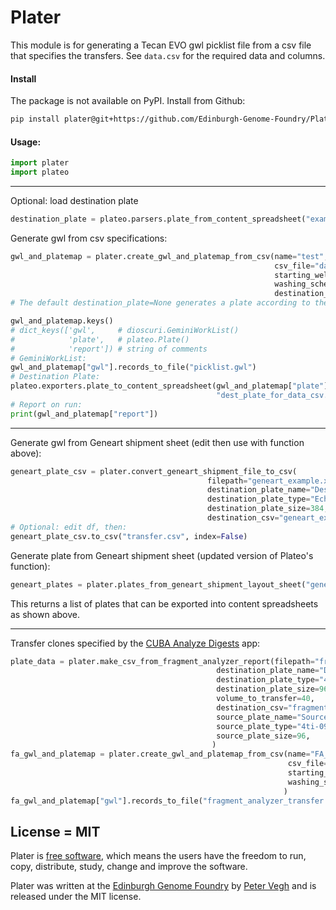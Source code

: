 # Plater

This module is for generating a Tecan EVO gwl picklist file from a csv file that specifies the transfers. See `data.csv` for the required data and columns.

#### Install

The package is not available on PyPI. Install from Github:

```bash
pip install plater@git+https://github.com/Edinburgh-Genome-Foundry/Plater
```

#### Usage:

```python
import plater
import plateo
```

---

Optional: load destination plate

```python
destination_plate = plateo.parsers.plate_from_content_spreadsheet("example_echo_plate.xlsx")
```

Generate gwl from csv specifications:

```python
gwl_and_platemap = plater.create_gwl_and_platemap_from_csv(name="test",
                                                           csv_file="data.csv",
                                                           starting_well=1,  # default
                                                           washing_scheme=None,  # default
                                                           destination_plate=destination_plate)
# The default destination_plate=None generates a plate according to the csv file.

gwl_and_platemap.keys()
# dict_keys(['gwl',     # dioscuri.GeminiWorkList()
#            'plate',   # plateo.Plate()
#            'report']) # string of comments
# GeminiWorkList:
gwl_and_platemap["gwl"].records_to_file("picklist.gwl")
# Destination Plate:
plateo.exporters.plate_to_content_spreadsheet(gwl_and_platemap["plate"],
                                              "dest_plate_for_data_csv.xlsx")
# Report on run:
print(gwl_and_platemap["report"])
```

---

Generate gwl from Geneart shipment sheet (edit then use with function above):

```python
geneart_plate_csv = plater.convert_geneart_shipment_file_to_csv(
                                            filepath="geneart_example.xlsx",
                                            destination_plate_name="Destination",
                                            destination_plate_type="Echo PP P-05525 raised",
                                            destination_plate_size=384,
                                            destination_csv="geneart_example_transfer.csv")
# Optional: edit df, then:
geneart_plate_csv.to_csv("transfer.csv", index=False)
```

Generate plate from Geneart shipment sheet (updated version of Plateo's function):

```python
geneart_plates = plater.plates_from_geneart_shipment_layout_sheet("geneart_example.xlsx")
```

This returns a list of plates that can be exported into content spreadsheets as shown above.

---

Transfer clones specified by the [CUBA Analyze Digests](https://cuba.genomefoundry.org/analyze-digests) app:

```python
plate_data = plater.make_csv_from_fragment_analyzer_report(filepath="fragment_analyzer.csv",
                                              destination_plate_name="Destination",
                                              destination_plate_type="4ti-0960/B raised",
                                              destination_plate_size=96,
                                              volume_to_transfer=40,
                                              destination_csv="fragment_analyzer_transfer.csv",
                                              source_plate_name="Source1",
                                              source_plate_type="4ti-0960/B on CPAC",
                                              source_plate_size=96,
                                             )
fa_gwl_and_platemap = plater.create_gwl_and_platemap_from_csv(name="FA_test",
                                                              csv_file="fragment_analyzer_transfer.csv",
                                                              starting_well=1,  # default
                                                              washing_scheme=None  # default
                                                             )
fa_gwl_and_platemap["gwl"].records_to_file("fragment_analyzer_transfer.gwl")
```

## License = MIT

Plater is [free software](https://www.gnu.org/philosophy/free-sw.en.html), which means
the users have the freedom to run, copy, distribute, study, change and improve the software.

Plater was written at the [Edinburgh Genome Foundry](https://edinburgh-genome-foundry.github.io/)
by [Peter Vegh](https://github.com/veghp) and is released under the MIT license.
